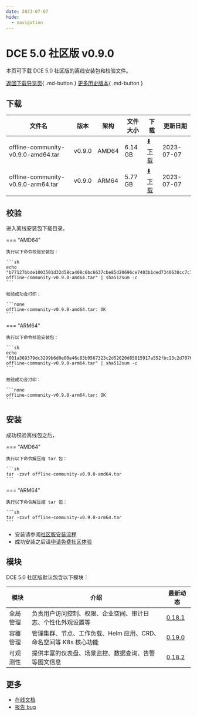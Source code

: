 ```yaml
---
date: 2023-07-07
hide:
  - navigation
---
```


# DCE 5.0 社区版 v0.9.0

本页可下载 DCE 5.0 社区版的离线安装包和校验文件。

[返回下载导览页](../index.md){ .md-button } [更多历史版本](./dce5-installer-history.md){ .md-button }

## 下载

| 文件名                      | 版本    | 架构 | 文件大小 | 下载                                           | 更新日期   |
| ----------------------------- | ------- | -------- | ---------------------------------------------- | ---------- | ----------------------------- |
| offline-community-v0.9.0-amd64.tar | v0.9.0 | AMD64 | 6.14 GB | [:arrow_down: 下载](https://qiniu-download-public.daocloud.io/DaoCloud_Enterprise/dce5/offline-community-v0.9.0-amd64.tar) | 2023-07-07 |
| offline-community-v0.9.0-arm64.tar | v0.9.0 | ARM64 | 5.77 GB | [:arrow_down: 下载](https://qiniu-download-public.daocloud.io/DaoCloud_Enterprise/dce5/offline-community-v0.9.0-arm64.tar) | 2023-07-07 |

## 校验

进入离线安装包下载目录。

=== "AMD64"

    执行以下命令校验安装包：

    ```sh
    echo "b77127bbde1003501d32d58ca408c6bc6637cbe85d20696ce7403b1ded7340638cc7c7a447fe52b055ff7068e3d85399f6a68a7b9d47cd0e7bbfc4c77be4dab2  offline-community-v0.9.0-amd64.tar" | sha512sum -c
    ```

    校验成功会打印：

    ```none
    offline-community-v0.9.0-amd64.tar: OK
    ```

=== "ARM64"

    执行以下命令校验安装包：

    ```sh
    echo "001a369379dc3299b6d0e00e46c83b9567323c2d52620d85815917a552fbc13c2d7076a2ad71eaff7dfbfe7ed82f68e5d30c0e53f47fa5055ef07588b4355bc3  offline-community-v0.9.0-arm64.tar" | sha512sum -c
    ```

    校验成功会打印：

    ```none
    offline-community-v0.9.0-arm64.tar: OK
    ```

## 安装

成功校验离线包之后，

=== "AMD64"

    执行以下命令解压缩 tar 包：

    ```sh
    tar -zxvf offline-community-v0.9.0-amd64.tar
    ```

=== "ARM64"

    执行以下命令解压缩 tar 包：

    ```sh
    tar -zxvf offline-community-v0.9.0-arm64.tar
    ```

- 安装请参阅[社区版安装流程](../../install/community/k8s/online.md#_2)
- 成功安装之后请[申请免费社区体验](../../dce/license0.md)

## 模块

DCE 5.0 社区版默认包含以下模块：

| 模块     | 介绍                                                              | 最新动态                                                   |
| -------- | ----------------------------------------------------------------- | ---------------------------------------------------------- |
| 全局管理 | 负责用户访问控制、权限、企业空间、审计日志、个性化外观设置等      | [0.18.1](../../ghippo/intro/release-notes.md#0181) |
| 容器管理 | 管理集群、节点、工作负载、Helm 应用、CRD、命名空间等 K8s 核心功能 | [0.19.0](../../kpanda/intro/release-notes.md#0190) |
| 可观测性 | 提供丰富的仪表盘、场景监控、数据查询、告警等图文信息              | [0.18.2](../../insight/intro/releasenote.md#0182)  |

## 更多

- [在线文档](../../dce/index.md)
- [报告 bug](https://github.com/DaoCloud/DaoCloud-docs/issues)
